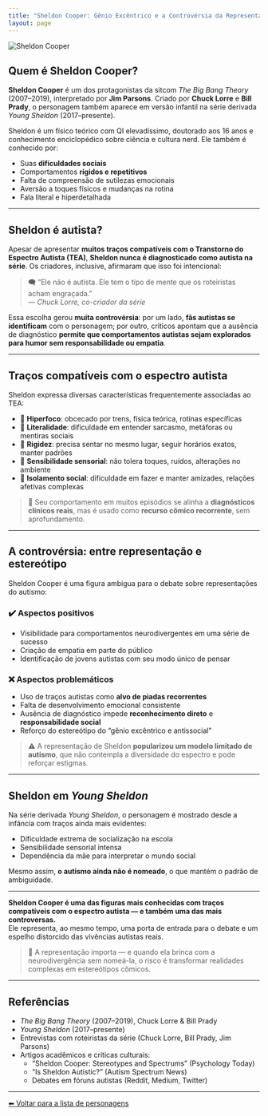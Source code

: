 ```yaml
---
title: "Sheldon Cooper: Gênio Excêntrico e a Controvérsia da Representação Autista"
layout: page
---
```


![Sheldon Cooper](https://upload.wikimedia.org/wikipedia/en/8/8d/Sheldon_Cooper.jpg)

## Quem é Sheldon Cooper?

**Sheldon Cooper** é um dos protagonistas da sitcom *The Big Bang Theory* (2007–2019), interpretado por **Jim Parsons**. Criado por **Chuck Lorre** e **Bill Prady**, o personagem também aparece em versão infantil na série derivada *Young Sheldon* (2017–presente).

Sheldon é um físico teórico com QI elevadíssimo, doutorado aos 16 anos e conhecimento enciclopédico sobre ciência e cultura nerd. Ele também é conhecido por:

- Suas **dificuldades sociais**  
- Comportamentos **rígidos e repetitivos**  
- Falta de compreensão de sutilezas emocionais  
- Aversão a toques físicos e mudanças na rotina  
- Fala literal e hiperdetalhada

---

## Sheldon é autista?

Apesar de apresentar **muitos traços compatíveis com o Transtorno do Espectro Autista (TEA)**, **Sheldon nunca é diagnosticado como autista na série**. Os criadores, inclusive, afirmaram que isso foi intencional:

> 🗨️ “Ele não é autista. Ele tem o tipo de mente que os roteiristas acham engraçada.”  
> — *Chuck Lorre, co-criador da série*

Essa escolha gerou **muita controvérsia**: por um lado, **fãs autistas se identificam** com o personagem; por outro, críticos apontam que a ausência de diagnóstico **permite que comportamentos autistas sejam explorados para humor sem responsabilidade ou empatia**.

---

## Traços compatíveis com o espectro autista

Sheldon expressa diversas características frequentemente associadas ao TEA:

- 🧠 **Hiperfoco**: obcecado por trens, física teórica, rotinas específicas  
- 💬 **Literalidade**: dificuldade em entender sarcasmo, metáforas ou mentiras sociais  
- 🔁 **Rigidez**: precisa sentar no mesmo lugar, seguir horários exatos, manter padrões  
- 🧩 **Sensibilidade sensorial**: não tolera toques, ruídos, alterações no ambiente  
- 👤 **Isolamento social**: dificuldade em fazer e manter amizades, relações afetivas complexas

> 📍 Seu comportamento em muitos episódios se alinha a **diagnósticos clínicos reais**, mas é usado como **recurso cômico recorrente**, sem aprofundamento.

---

## A controvérsia: entre representação e estereótipo

Sheldon Cooper é uma figura ambígua para o debate sobre representações do autismo:

### ✔️ Aspectos positivos

- Visibilidade para comportamentos neurodivergentes em uma série de sucesso  
- Criação de empatia em parte do público  
- Identificação de jovens autistas com seu modo único de pensar

### ❌ Aspectos problemáticos

- Uso de traços autistas como **alvo de piadas recorrentes**  
- Falta de desenvolvimento emocional consistente  
- Ausência de diagnóstico impede **reconhecimento direto** e **responsabilidade social**  
- Reforço do estereótipo do “gênio excêntrico e antissocial”

> ⚠️ A representação de Sheldon **popularizou um modelo limitado de autismo**, que não contempla a diversidade do espectro e pode reforçar estigmas.

---

## Sheldon em *Young Sheldon*

Na série derivada *Young Sheldon*, o personagem é mostrado desde a infância com traços ainda mais evidentes:

- Dificuldade extrema de socialização na escola  
- Sensibilidade sensorial intensa  
- Dependência da mãe para interpretar o mundo social

Mesmo assim, **o autismo ainda não é nomeado**, o que mantém o padrão de ambiguidade.

---

**Sheldon Cooper é uma das figuras mais conhecidas com traços compatíveis com o espectro autista — e também uma das mais controversas.**  
Ele representa, ao mesmo tempo, uma porta de entrada para o debate e um espelho distorcido das vivências autistas reais.

> 🧠 A representação importa — e quando ela brinca com a neurodivergência sem nomeá-la, o risco é transformar realidades complexas em estereótipos cômicos.

---

## Referências

- *The Big Bang Theory* (2007–2019), Chuck Lorre & Bill Prady  
- *Young Sheldon* (2017–presente)  
- Entrevistas com roteiristas da série (Chuck Lorre, Bill Prady, Jim Parsons)  
- Artigos acadêmicos e críticas culturais:  
  - “Sheldon Cooper: Stereotypes and Spectrums” (Psychology Today)  
  - “Is Sheldon Autistic?” (Autism Spectrum News)  
  - Debates em fóruns autistas (Reddit, Medium, Twitter)

---

[⬅ Voltar para a lista de personagens](/pages/autismo/superherois.html)
